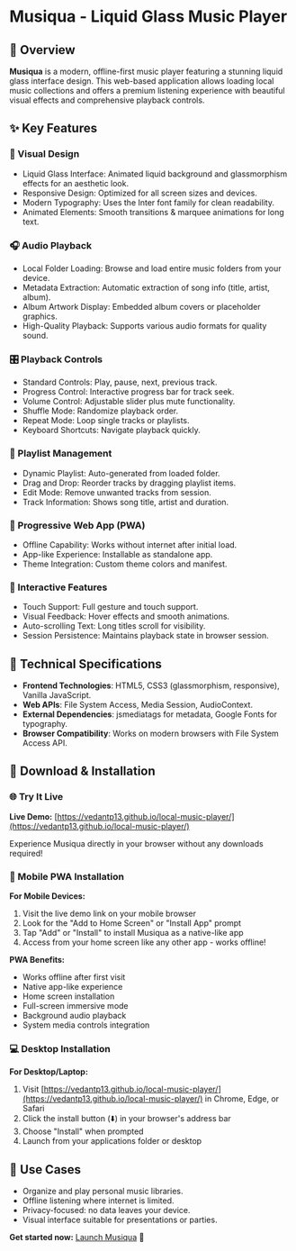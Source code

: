 # Musiqua - Liquid Glass Music Player

## 🎵 Overview

**Musiqua** is a modern, offline-first music player featuring a stunning liquid glass interface design. This web-based application allows loading local music collections and offers a premium listening experience with beautiful visual effects and comprehensive playback controls. 

## ✨ Key Features

### 🎨 Visual Design

- Liquid Glass Interface: Animated liquid background and glassmorphism effects for an aesthetic look. 
- Responsive Design: Optimized for all screen sizes and devices. 
- Modern Typography: Uses the Inter font family for clean readability. 
- Animated Elements: Smooth transitions & marquee animations for long text. 

### 🎧 Audio Playback

- Local Folder Loading: Browse and load entire music folders from your device. 
- Metadata Extraction: Automatic extraction of song info (title, artist, album). 
- Album Artwork Display: Embedded album covers or placeholder graphics. 
- High-Quality Playback: Supports various audio formats for quality sound. 

### 🎛️ Playback Controls

- Standard Controls: Play, pause, next, previous track. 
- Progress Control: Interactive progress bar for track seek. 
- Volume Control: Adjustable slider plus mute functionality. 
- Shuffle Mode: Randomize playback order. 
- Repeat Mode: Loop single tracks or playlists. 
- Keyboard Shortcuts: Navigate playback quickly. 

### 📝 Playlist Management

- Dynamic Playlist: Auto-generated from loaded folder. 
- Drag and Drop: Reorder tracks by dragging playlist items. 
- Edit Mode: Remove unwanted tracks from session. 
- Track Information: Shows song title, artist and duration. 

### 📱 Progressive Web App (PWA)

- Offline Capability: Works without internet after initial load. 
- App-like Experience: Installable as standalone app. 
- Theme Integration: Custom theme colors and manifest. 

### 🔧 Interactive Features

- Touch Support: Full gesture and touch support. 
- Visual Feedback: Hover effects and smooth animations. 
- Auto-scrolling Text: Long titles scroll for visibility. 
- Session Persistence: Maintains playback state in browser session. 

## 🚀 Technical Specifications

- **Frontend Technologies**: HTML5, CSS3 (glassmorphism, responsive), Vanilla JavaScript.
- **Web APIs**: File System Access, Media Session, AudioContext. 
- **External Dependencies**: jsmediatags for metadata, Google Fonts for typography.
- **Browser Compatibility**: Works on modern browsers with File System Access API. 

## 📄 Download & Installation

### 🌐 Try It Live

**Live Demo:** [https://vedantp13.github.io/local-music-player/](https://vedantp13.github.io/local-music-player/)

Experience Musiqua directly in your browser without any downloads required!

### 📱 Mobile PWA Installation

**For Mobile Devices:**
1. Visit the live demo link on your mobile browser
2. Look for the "Add to Home Screen" or "Install App" prompt
3. Tap "Add" or "Install" to install Musiqua as a native-like app
4. Access from your home screen like any other app - works offline!

**PWA Benefits:**
- Works offline after first visit
- Native app-like experience
- Home screen installation
- Full-screen immersive mode
- Background audio playback
- System media controls integration

### 💻 Desktop Installation

**For Desktop/Laptop:**
1. Visit [https://vedantp13.github.io/local-music-player/](https://vedantp13.github.io/local-music-player/) in Chrome, Edge, or Safari
2. Click the install button (⬇️) in your browser's address bar
3. Choose "Install" when prompted
4. Launch from your applications folder or desktop

## 🎯 Use Cases

- Organize and play personal music libraries. 
- Offline listening where internet is limited. 
- Privacy-focused: no data leaves your device. 
- Visual interface suitable for presentations or parties. 

**Get started now:** [Launch Musiqua](https://vedantp13.github.io/local-music-player/) 🎵

